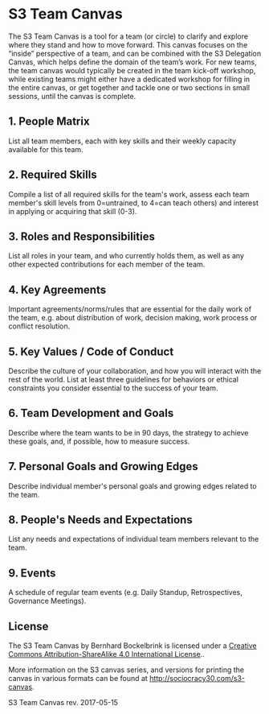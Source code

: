 # S3 Team Canvas
 
The S3 Team Canvas is a tool for a team (or circle) to clarify and explore where they stand and how to move forward. This canvas focuses on the “inside” perspective of a team, and can be combined with the S3 Delegation Canvas, which helps define the domain of the team’s work. For new teams, the team canvas would typically be created in the team kick-off workshop, while existing teams might either have a dedicated workshop for filling in the entire canvas, or get together and tackle one or two sections in small sessions, until the canvas is complete.

## 1. People Matrix

List all team members, each with key skills and their weekly capacity available for this team.

## 2. Required Skills

Compile a list of all required skills for the team's work, assess each team member's skill levels from 0=untrained, to 4=can teach others) and interest in applying or acquiring that skill (0-3).

## 3. Roles and Responsibilities

List all roles in your team, and who currently holds them, as well as any other expected contributions for each member of the team.

## 4. Key Agreements

Important agreements/norms/rules that are essential for the daily work of the team, e.g. about distribution of work, decision making, work process or conflict resolution.

## 5. Key Values / Code of Conduct

Describe the culture of your collaboration, and how you will interact with the rest of the world. List at least three guidelines for behaviors or ethical constraints you consider essential to the success of your team.

## 6. Team Development and Goals

Describe where the team wants to be in 90 days, the strategy to achieve these goals, and, if possible, how to measure success.

## 7. Personal Goals and Growing Edges

Describe individual member's personal goals and growing edges related to the team.

## 8. People's Needs and Expectations

List any needs and expectations of individual team members relevant to the team.

## 9. Events

A schedule of regular team events (e.g. Daily Standup, Retrospectives, Governance Meetings).

## License

The S3 Team Canvas by Bernhard Bockelbrink is licensed under a [Creative Commons Attribution-ShareAlike 4.0 International License](https://creativecommons.org/licenses/by-sa/4.0/)..

More information on the S3 canvas series, and versions for printing the canvas in various formats can be found at <http://sociocracy30.com/s3-canvas>.

S3 Team Canvas rev. 2017-05-15
